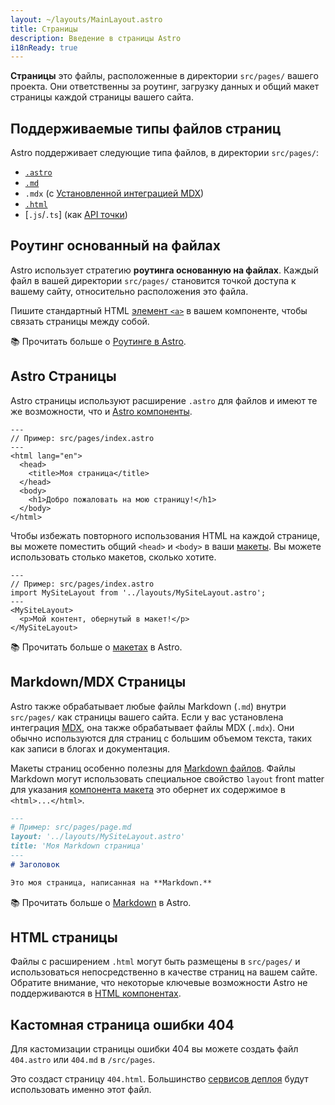 ```yaml
---
layout: ~/layouts/MainLayout.astro
title: Страницы
description: Введение в страницы Astro
i18nReady: true
---
```


**Страницы** это файлы, расположенные в директории `src/pages/` вашего проекта. 
Они ответственны за роутинг, загрузку данных и общий макет страницы каждой страницы вашего сайта.

## Поддерживаемые типы файлов страниц 

Astro поддерживает следующие типа файлов, в директории `src/pages/`:
- [`.astro`](#astro-pages)
- [`.md`](#markdownmdx-pages)
- `.mdx` (с [Установленной интеграцией MDX](/ru/guides/integrations-guide/mdx/#installation))
- [`.html`](#html-pages)
- [`.js`/`.ts`] (как [API точки](/ru/core-concepts/endpoints/))

## Роутинг основанный на файлах

Astro использует стратегию **роутинга основанную на файлах**.
Каждый файл в вашей директории `src/pages/` становится точкой доступа к вашему сайту, относительно расположения это файла.

Пишите стандартный HTML [элемент `<a>`](https://developer.mozilla.org/en-US/docs/Web/HTML/Element/a) 
в вашем компоненте, чтобы связать страницы между собой.

📚 Прочитать больше о [Роутинге в Astro](/ru/core-concepts/routing/).

## Astro Страницы

Astro страницы используют расширение `.astro` для файлов и имеют те же возможности, что и [Astro компоненты](/ru/core-concepts/astro-components/).

```astro
---
// Пример: src/pages/index.astro
---
<html lang="en">
  <head>
    <title>Моя страница</title>
  </head>
  <body>
    <h1>Добро пожаловать на мою страницу!</h1>
  </body>
</html>
```

Чтобы избежать повторного использования HTML на каждой странице, вы можете поместить общий `<head>` и `<body>`
в ваши [макеты](/ru/core-concepts/layouts/).
Вы можете использовать столько макетов, сколько хотите.

```astro {3} /</?MySiteLayout>/
---
// Пример: src/pages/index.astro
import MySiteLayout from '../layouts/MySiteLayout.astro';
---
<MySiteLayout>
  <p>Мой контент, обернутый в макет!</p>
</MySiteLayout>
```

📚 Прочитать больше о [макетах](/ru/core-concepts/layouts/) в Astro.

## Markdown/MDX Страницы

Astro также обрабатывает любые файлы Markdown (`.md`) внутри `src/pages/` как страницы вашего сайта.
Если у вас установлена интеграция [MDX](/ru/guides/integrations-guide/mdx/#installation), она также обрабатывает файлы MDX (`.mdx`).
Они обычно используются для страниц с большим объемом текста, таких как записи в блогах и документация.

Макеты страниц особенно полезны для [Markdown файлов](#markdownmdx-pages).
Файлы Markdown могут использовать специальное свойство `layout` front matter для указания [компонента макета](/ru/core-concepts/layouts/)
это обернет их содержимое в `<html>...</html>`.

```md {3}
---
# Пример: src/pages/page.md
layout: '../layouts/MySiteLayout.astro'
title: 'Моя Markdown страница'
---
# Заголовок

Это моя страница, написанная на **Markdown.**
```

📚 Прочитать больше о [Markdown](/ru/guides/markdown-content/) в Astro.

## HTML страницы

Файлы с расширением `.html` могут быть размещены в `src/pages/` и использоваться непосредственно в качестве страниц на вашем сайте.
Обратите внимание, что некоторые ключевые возможности Astro не поддерживаются в [HTML компонентах](/ru/core-concepts/astro-components/#html-components).

## Кастомная страница ошибки 404

Для кастомизации страницы ошибки 404 вы можете создать файл `404.astro` или `404.md` в `/src/pages`.

Это создаст страницу `404.html`. Большинство [сервисов деплоя](/ru/guides/deploy/) будут использовать именно этот файл.

